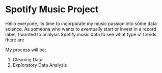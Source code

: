 # Spotify Music Project

Hello everyone, its time to incorporate my music passion into some data science. As someone who wants to eventually start or invest in a record label, I wanted to analysis Spotify music data to see what type of trends there are

My process will be:
1. Cleaning Data
2. Exploratory Data Analysis
